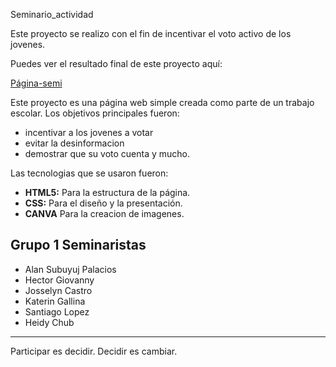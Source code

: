 Seminario_actividad

Este proyecto se realizo con el fin de incentivar el voto activo de los jovenes.


Puedes ver el resultado final de este proyecto aquí:

[Página-semi](https://github.com/Alanbrito-pagina/semi.github.io.git)


Este proyecto es una página web simple creada como parte de un trabajo escolar. Los objetivos principales fueron:

* incentivar a los jovenes a votar
* evitar la desinformacion
* demostrar que su voto cuenta y mucho.

Las tecnologias que se usaron fueron:

* **HTML5:** Para la estructura de la página.
* **CSS:** Para el diseño y la presentación.
* **CANVA** Para la creacion de imagenes.

## Grupo 1 Seminaristas

* Alan Subuyuj Palacios
* Hector Giovanny
* Josselyn Castro
* Katerin Gallina
* Santiago Lopez
* Heidy Chub 

---

Participar es decidir. Decidir es cambiar.
